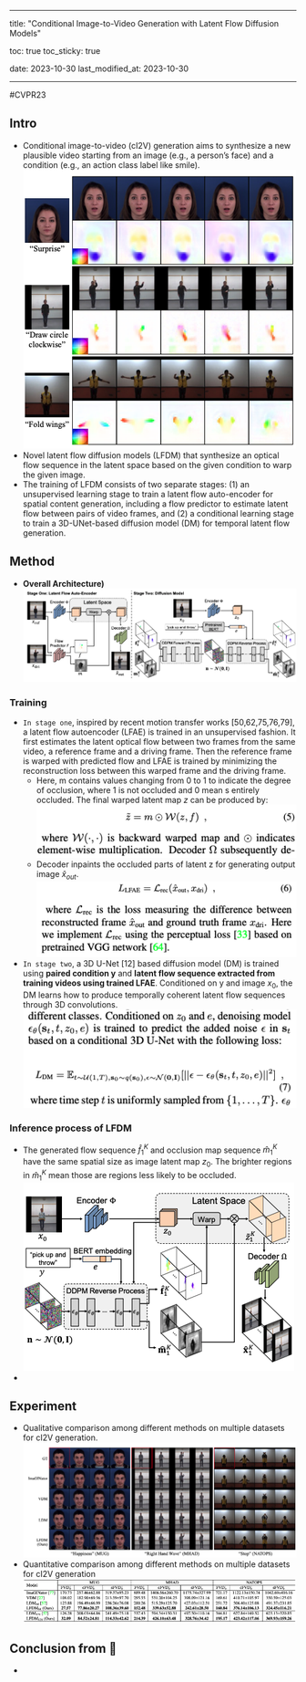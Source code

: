 
---
title:  "Conditional Image-to-Video Generation with Latent Flow Diffusion Models"

toc: true
toc_sticky: true
 
date: 2023-10-30 
last_modified_at: 2023-10-30

---
#CVPR23 

## Intro
- Conditional image-to-video (cI2V) generation aims to synthesize a new plausible video starting from an image (e.g., a person’s face) and a condition (e.g., an action class label like smile).![](../source/Pasted%20image%2020231030205720.png)
- Novel latent flow diffusion models (LFDM) that synthesize an optical flow sequence in the latent space based on the given condition to warp the given image.
- The training of LFDM consists of two separate stages: (1) an unsupervised learning stage to train a latent flow auto-encoder for spatial content generation, including a flow predictor to estimate latent flow between pairs of video frames, and (2) a conditional learning stage to train a 3D-UNet-based diffusion model (DM) for temporal latent flow generation.
## Method
- **Overall Architecture)** ![](../source/스크린샷%202023-10-30%20오후%209.09.12.png)
### Training
- `In stage one`, inspired by recent motion transfer works [50,62,75,76,79], a latent flow autoencoder (LFAE) is trained in an unsupervised fashion. It first estimates the latent optical flow between two frames from the same video, a reference frame and a driving frame. Then the reference frame is warped with predicted flow and LFAE is trained by minimizing the reconstruction loss between this warped frame and the driving frame. 
	- Here, m contains values changing from 0 to 1 to indicate the degree of occlusion, where 1 is not occluded and 0 mean s entirely occluded. The final warped latent map $z$ can be produced by:![](../source/스크린샷%202023-10-30%20오후%209.26.01.png)
	- Decoder inpaints the occluded parts of latent z for generating output image $\hat{x}_{out}$.![|300](../source/스크린샷%202023-10-30%20오후%209.28.35.png)
- `In stage two`, a 3D U-Net [12] based diffusion model (DM) is trained using **paired condition y** and **latent flow sequence extracted from training videos using trained LFAE**. Conditioned on y and image $x_0$, the DM learns how to produce temporally coherent latent flow sequences through 3D convolutions.![](../source/스크린샷%202023-10-30%20오후%209.32.49.png)
### Inference process of LFDM 
- The generated flow sequence $\hat{f}^K_1$ and occlusion map sequence $\hat{m}^K_1$ have the same spatial size as image latent map $z_0$. The brighter regions in $\hat{m}^K_1$ mean those are regions less likely to be occluded.![](../source/Pasted%20image%2020231030210602.png)
- 
## Experiment
- Qualitative comparison among different methods on multiple datasets for cI2V generation.![](../source/Pasted%20image%2020231030210806.png)
- Quantitative comparison among different methods on multiple datasets for cI2V generation![](../source/스크린샷%202023-10-30%20오후%209.08.24.png)
## Conclusion from 🦖
- 